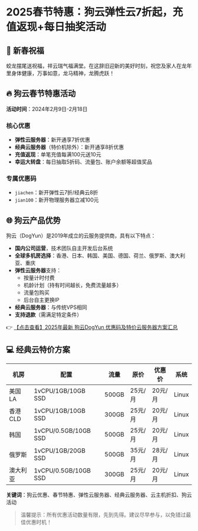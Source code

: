 # 2025春节特惠：狗云弹性云7折起，充值返现+每日抽奖活动

## 🎉 新春祝福
蛟龙摆尾送祝福，祥云瑞气福满堂。在这辞旧迎新的美好时刻，祝您及家人在龙年里身体健康，万事如意，龙马精神，龙腾虎跃！

## 🔥 狗云春节特惠活动
**活动时间**：2024年2月9日-2月18日

### 核心优惠
- **弹性云服务器**：新开通享7折优惠
- **经典云服务器**（特价机除外）：新开通享8折优惠
- **充值返现**：单笔充值每满100元送10元
- **幸运大转盘**：每日抽取5折码、流量包、账户余额等超值奖品

### 专属优惠码
- `jiachen`：新开弹性云7折/经典云8折
- `jian100`：新开物理服务器立减100元

## 🌐 狗云产品优势
狗云（DogYun）是2019年成立的云服务提供商，具有以下特点：
- **国内公司运营**，技术团队自主开发后台系统
- **全球多机房选择**：香港、日本、韩国、美国、德国、荷兰、俄罗斯、澳大利亚、重庆
- **弹性云服务器**支持：
  - 按量计时付费
  - 机龄计划（持有时间越长，免费流量越多）
  - 流量包购买
  - 后台自主更换IP
- **经典云服务器**：与传统VPS相同
- **支持退款**（需满足特定条件）

👉 [【点击查看】2025年最新 狗云DogYun 优惠码及特价云服务器方案汇总](https://bit.ly/DogYun)

## 💻 经典云特价方案
| 机房 | 配置 | 流量 | 原价 | 优惠价 | 系统 |
|------|------|------|------|--------|------|
| 美国LA | 1vCPU/1GB/10GB SSD | 500GB | 25元/月 | 20元/月 | Linux |
| 香港CLD | 1vCPU/1GB/10GB SSD | 300GB | 25元/月 | 20元/月 | Linux |
| 韩国 | 1vCPU/0.5GB/10GB SSD | 500GB | 25元/月 | 20元/月 | Linux |
| 俄罗斯 | 1vCPU/1GB/20GB SSD | 500GB | 35元/月 | 28元/月 | Linux |
| 澳大利亚 | 1vCPU/0.5GB/10GB SSD | 300GB | 25元/月 | 20元/月 | Linux |

**关键词**：狗云优惠、春节特惠、弹性云服务器、经典云服务器、云主机折扣、狗云活动

> 温馨提示：所有优惠活动数量有限，先到先得。建议尽早参与，以免错过最佳优惠时机！